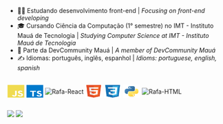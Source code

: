 
- 👨‍💻 Estudando desenvolvimento front-end
 | *Focusing on front-end developing*
- 🎓 Cursando Ciência da Computação (1° semestre)  no IMT - Instituto Mauá de Tecnologia
 | *Studying Computer Science at IMT - Instituto Mauá de Tecnologia*    
- 🦾 Parte da DevCommunity Mauá
 | *A member of DevCommunity Mauá*
- ✍ Idiomas: português, inglês, espanhol
 | *Idioms: portuguese, english, spanish*

<div style="display: inline_block"><br>
  <img align="center" alt="Rafa-Js" height="30" width="40" src="https://raw.githubusercontent.com/devicons/devicon/master/icons/javascript/javascript-plain.svg">
  <img align="center" alt="Rafa-Ts" height="30" width="40" src="https://raw.githubusercontent.com/devicons/devicon/master/icons/typescript/typescript-plain.svg">
  <img align="center" alt="Rafa-React" height="30" width="40" src="https://cdn.jsdelivr.net/gh/devicons/devicon@latest/icons/mysql/mysql-original.svg" />
  <img align="center" alt="Rafa-HTML" height="30" width="40" src="https://raw.githubusercontent.com/devicons/devicon/master/icons/html5/html5-original.svg">
  <img align="center" alt="Rafa-CSS" height="30" width="40" src="https://raw.githubusercontent.com/devicons/devicon/master/icons/css3/css3-original.svg">
  <img align="center" alt="Rafa-Python" height="30" width="40" src="https://raw.githubusercontent.com/devicons/devicon/master/icons/python/python-original.svg">
  <img align="center" alt="Rafa-HTML" height="30" width="40"
src="https://cdn.jsdelivr.net/gh/devicons/devicon@latest/icons/amazonwebservices/amazonwebservices-original-wordmark.svg" />
          
</div>

##

<div> 
  <a href="https://instagram.com/ruthessss" target="_blank"><img src="https://img.shields.io/badge/-Instagram-%23E4405F?style=for-the-badge&logo=instagram&logoColor=white" target="_blank"></a>
  <a href = "mailto:rruthes.devmaua@gmail.com"><img src="https://img.shields.io/badge/-Gmail-%23333?style=for-the-badge&logo=gmail&logoColor=white" target="_blank"></a> 
  
</div>
        
          
